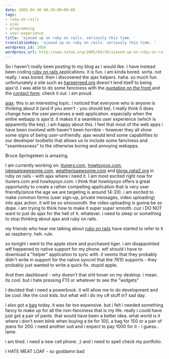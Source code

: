 ```yaml
---
date: 2005-04-30 00:20:00+00:00
tags:
- ruby-on-rails
- ajax
- programming
- user-experience
title: 'ajaxed up on ruby on rails. seriously this time. '
translationKey: 'ajaxed up on ruby on rails. seriously this time. '
wordpress_id: 1050
wordpress_url: http://www.nata2.org/2005/04/30/ajaxed-up-on-ruby-on-rails-seriously-this-time/
---
```


So i haven't really been posting to my blog as i would like. I have instead been coding <a href="http://rubyonrails.com">ruby on rails </a>applications. it is fun. i am kinda bored. sorta. not really. i was bored. then i discovered the ajax helpers. haha.  so much fun. unfortunately a site such as <a href="http://harperreed.org">harperreed.org</a> doesn't lend itself to being ajax'd. I was able to do some fanciness with the <a href="http://harperreed.org/quotations/random">quotation on the front </a>and the <a href="http://harperreed.org/contact">contact form</a>.  check it out. i am proud. 

<a href="http://www.adaptivepath.com/publications/essays/archives/000385.php">ajax</a>. this is an interesting topic. i noticed that everyone who is anyone is thinking about it (and if you aren't - you should be). I really think it does change how the user perceives a web application. especially when the entire webapp is ajax'd. it makes it a seamless user experience (which is apparently the key). i am happy about this. I feel that most of the web apps i have been involved with haven't been horrible - however they all show some signs of being user-unfriendly.  ajax would lend some capabilities to our developer toolbelts that allows us to include some fanciness and "seamlessness" to the otherwise boring and annoying webapps. 

Bruce Springsteen is amazing. 

I am currently working on: <a href="http://ituners.com">ituners.com</a>, <a href="http://howtoyoyo.com">howtoyoyo.com</a>, <a href="http://jokesareawesome.com">jokesareawesome.com</a>, <a href="http://weatherisaewsome.com ">weatherisaewsome.com</a> and <a href="http://blogs.nata2.org ">blogs.nata2.org</a> in ruby on rails - with ajax where i need it. I am most excited right now for ituners.com and howtoyoyo.com. i think that howtoyoyo offers a great opportunity to create a rather compelling application that is very user friendly(since the age we are targeting is around 14-20). i am excited to make common forms (user sign-up, private messages, video uploading) into ajax action. it will be so smoooooth.  the video uploading is gunna be so dope.  i am trying to think how to make it super super smooth. cuz i DO NOT want to just do ajax for the hell of it.  whatever. i need to sleep or something to stop thinking about ajax and ruby on rails. 

my friends who hear me talking about <a href="http://rubyonrails.com">ruby on rails</a> have started to refer to it as raspberry. heh. rule. 

so tonight i went to the apple store and purchased tiger. i am disappointed. wtf happened to native support for my phone. wtf should i have to download a "helper" application to sync with. it seems that they probably didn't write in support for the native syncml that the 7610 supports - they probably just wanted to write a quick fix. stupid apple. 

And then dashboard - why doesn't that shit hover on my desktop. i mean. its cool. but i hate pressing F13 or whatever to see the "widgets" 

I decided that i need a powerbook. it will allow me to do development and be cool. like the cool kids. but what will i do my c# stuff in? sad day. 

i also got a <a href="http://www.jackspade.com/greenest/messenger09/index.html">bag</a> today. it was far too expensive. but i felt i needed something fancy to make up for all the non-fanciness that is my life. really i could have just got a pair of pants. that would have been a better idea. what world is it where i don't even blink when buying a tie for 100,  a bag for 150 or a pair of jeans for 200. i need another suit and i expect to pay 1000 for it - i guess.. lame. 

i am tired. i need a new cell phone. ;) and i need to spell check my portfolio. 

I HATE MEAT LOAF - so goddamn bad